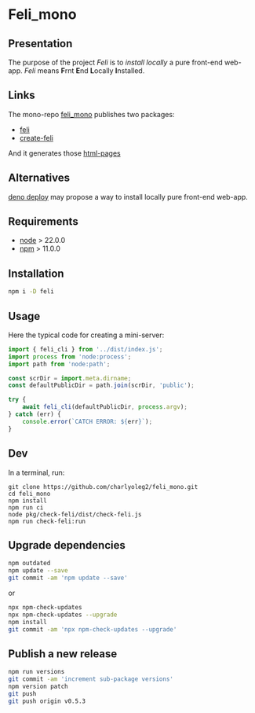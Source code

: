 Feli\_mono
==========


Presentation
------------

The purpose of the project *Feli* is to *install locally* a pure front-end web-app.
*Feli* means **F**rnt **E**nd **L**ocally **I**nstalled.


Links
-----

The mono-repo [feli\_mono](https://github.com/charlyoleg2/feli_mono) publishes two packages:
- [feli](https://www.npmjs.com/package/feli)
- [create-feli](https://www.npmjs.com/package/create-feli)

And it generates those [html-pages](https://charlyoleg2.github.io/feli_mono/)


Alternatives
------------

[deno deploy](https://deno.com/deploy) may propose a way to install locally pure front-end web-app.


Requirements
------------

- [node](https://nodejs.org) > 22.0.0
- [npm](https://docs.npmjs.com/cli) > 11.0.0


Installation
------------

```bash
npm i -D feli
```


Usage
-----

Here the typical code for creating a mini-server:

```javascript
import { feli_cli } from '../dist/index.js';
import process from 'node:process';
import path from 'node:path';

const scrDir = import.meta.dirname;
const defaultPublicDir = path.join(scrDir, 'public');

try {
	await feli_cli(defaultPublicDir, process.argv);
} catch (err) {
	console.error(`CATCH ERROR: ${err}`);
}
```


Dev
---

In a terminal, run:

```shell
git clone https://github.com/charlyoleg2/feli_mono.git
cd feli_mono
npm install
npm run ci
node pkg/check-feli/dist/check-feli.js
npm run check-feli:run
```


Upgrade dependencies
--------------------

```bash
npm outdated
npm update --save
git commit -am 'npm update --save'
```
or
```bash
npx npm-check-updates
npx npm-check-updates --upgrade
npm install
git commit -am 'npx npm-check-updates --upgrade'
```


Publish a new release
---------------------

```bash
npm run versions
git commit -am 'increment sub-package versions'
npm version patch
git push
git push origin v0.5.3
```

